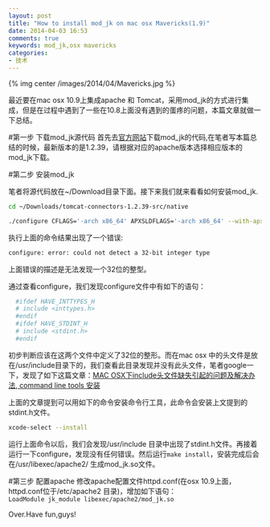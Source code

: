 ```yaml
---
layout: post
title: "How to install mod_jk on mac osx Mavericks(1.9)"
date: 2014-04-03 16:53
comments: true
keywords: mod_jk,osx mavericks
categories:
- 技术 
--- 
```


{% img center /images/2014/04/Mavericks.jpg %}


最近要在mac osx 10.9上集成apache 和 Tomcat，采用mod_jk的方式进行集成，但是在过程中遇到了一些在10.8上面没有遇到的蛋疼的问题，本篇文章就做一下总结。

#第一步 下载mod_jk源代码
首先去[官方网站](http://tomcat.apache.org/connectors-doc/)下载mod_jk的代码,在笔者写本篇总结的时候，最新版本的是1.2.39，请根据对应的apache版本选择相应版本的mod_jk下载。

#第二步 安装mod_jk

笔者将源代码放在~/Download目录下面。接下来我们就来看看如何安装mod_jk.  

```bash
cd ~/Downloads/tomcat-connectors-1.2.39-src/native

./configure CFLAGS='-arch x86_64' APXSLDFLAGS='-arch x86_64' --with-apxs=/usr/sbin/apxs
```

执行上面的命令结果出现了一个错误:

```bash
configure: error: could not detect a 32-bit integer type
```
<!-- more -->
上面错误的描述是无法发现一个32位的整型。

通过查看configure，我们发现configure文件中有如下的语句：  

```bash
  #ifdef HAVE_INTTYPES_H
  # include <inttypes.h>
  #endif
  #ifdef HAVE_STDINT_H
  # include <stdint.h>
  #endif
```

初步判断应该在这两个文件中定义了32位的整形。而在mac osx 中的头文件是放在/usr/include目录下的，我们查看此目录发现并没有此头文件，笔者google一下，发现了如下这篇文章：[MAC OSX下include头文件缺失引起的问题及解决办法, command line tools 安装](http://marchtea.com/?p=104)       

上面的文章提到可以用如下的命令安装命令行工具，此命令会安装上文提到的stdint.h文件。  

```bash
xcode-select --install
```
运行上面命令以后，我们会发现/usr/include 目录中出现了stdint.h文件。再接着运行一下configure，发现没有任何错误。然后运行`make install`，安装完成后会在/usr/libexec/apache2/ 生成mod_jk.so文件。

#第三步 配置apache
修改apache配置文件httpd.conf(在osx 10.9上面，httpd.conf位于/etc/apache2 目录)，增加如下语句：  
`LoadModule jk_module libexec/apache2/mod_jk.so`


Over.Have fun,guys!



